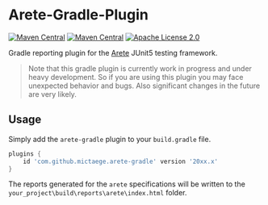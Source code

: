 # Arete-Gradle-Plugin

[![Maven Central](https://img.shields.io/maven-central/v/com.github.mictaege/arete-gradle.svg?label=Maven%20Central)](https://search.maven.org/search?q=g:%22com.github.mictaege%22%20AND%20a:%22arete-gradle%22)
[![Maven Central](https://img.shields.io/maven-central/v/org.junit.jupiter/junit-jupiter/5.7.0.svg?color=25a162&label=Jupiter)](https://search.maven.org/search?q=g:org.junit.jupiter%20AND%20v:5.7.0)
[![Apache License 2.0](https://img.shields.io/badge/license-Apache%202.0-blue.svg)](http://www.apache.org/licenses/LICENSE-2.0.html)

Gradle reporting plugin for the [Arete](https://github.com/mictaege/arete) JUnit5 testing framework.

> Note that this gradle plugin is currently work in progress and under heavy development.
> So if you are using this plugin you may face unexpected behavior and bugs.
> Also significant changes in the future are very likely.

## Usage

Simply add the `arete-gradle` plugin to your `build.gradle` file.

```Groovy
plugins {
    id 'com.github.mictaege.arete-gradle' version '20xx.x'
}
```

The reports generated for the `arete` specifications will be written to the `your_project\build\reports\arete\index.html` folder.
